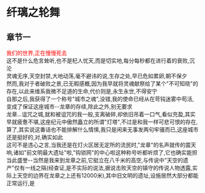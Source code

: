 # 纤璃之轮舞
## 章节一
<span style="color: red;">我们的世界,正在慢慢死去</span><br>
这不是什么危言耸听,也不是杞人忧天,而是切实地,每分每秒都在进行着的衰败,沉沦<br>
灵魂无序,天空封禁,大地动荡,毫不避讳的说,生存之处,早已危如累卵,朝不保夕<br>
然而,我对于者破败之景,已无暇感概,因为我早就将灵魂献祭给了某个"不可知晓"的存在,以此来维系我微不足道的生命,代价则是,永生永世,不得安宁<br>
自那之后,我获得了一个称号"城市之魂",没错,我的使命已经从在苛钝迷雾中苟活,变成了保证这座城市--龙章的存续,除此之外,别无要求<br>
龙章...诅咒之城,就和被诅咒的我一般,支离破碎,却依旧吊着一口气,看似充盈,其实早就疲惫不堪,这座纪元中傲然矗立的所谓"灯塔",不过是和我一样可悲可恨的存在,算了,其实说这番话也不能排解什么情愫,我只是闲来无事发两句牢骚而已,这座城市还是挺好的,对,确实如此<br>
这可不是违心之言,当我还是在灯火区居无定所的流民时,"龙章"的名声就传的震天响,诸如"前文明最大遗址"啦,"钩锁网"的中心啦这种称号听都听烦了,它也确实能担当此盛誉--当然是我来到龙章之前,它挺立在八千米的高空,与传说中"天空的遗产"仅有一线之隔(经查证,是不实际的说法,据说击败天空的镇守的传说人物透露,实际上天空的边界在龙章之上还有12000米),其中旧文明的遗址,设施居然大部分都能正常运行,是

